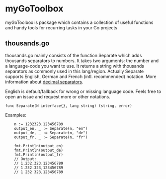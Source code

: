 # myGoToolbox
myGoToolbox is package which contains a collection of useful functions and handy tools for recurring tasks in your Go projects

## thousands.go
thousands.go mainly consists of the function Separate which adds thousands separators to numbers. It takes two arguments: the number and a language-code you want to use. It returns a string with thousands separators as commonly used in this lang/region. Actually Separate supports English, German and French (intl. recommended) notation. More information about [decimal separators](https://en.wikipedia.org/wiki/Decimal_separator). 

English is default/fallback for wrong or missing language code. Feels free to open an issue and request more or other notations.

```
func Separate(N interface{}, lang string) (string, error)
```

Examples:
```
	n := 1232323.123456789
	output_en, _ := Separate(n, "en")
	output_de, _ := Separate(n, "de")
	output_fr, _ := Separate(n, "fr")

	fmt.Println(output_en)
	fmt.Println(output_de)
	fmt.Println(output_fr)
	// Output:
	// 1,232,323.123456789
	// 1.232.323,123456789
	// 1 232 323,123456789

```